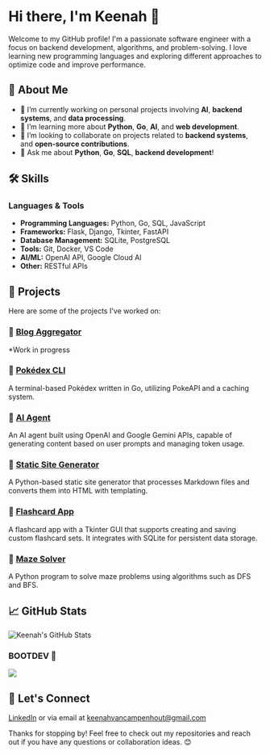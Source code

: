 # Hi there, I'm Keenah 👋

Welcome to my GitHub profile! I'm a passionate software engineer with a focus on backend development, algorithms, and problem-solving. I love learning new programming languages and exploring different approaches to optimize code and improve performance.

## 🚀 About Me

- 🔭 I’m currently working on personal projects involving **AI**, **backend systems**, and **data processing**.
- 🌱 I’m learning more about  **Python**, **Go**, **AI**, and **web development**.
- 👯 I’m looking to collaborate on projects related to **backend systems**, and **open-source contributions**.
- 💬 Ask me about **Python**, **Go**, **SQL**, **backend development**!

## 🛠️ Skills

### Languages & Tools

- **Programming Languages:** Python, Go, SQL, JavaScript
- **Frameworks:** Flask, Django, Tkinter, FastAPI
- **Database Management:** SQLite, PostgreSQL
- **Tools:** Git, Docker, VS Code
- **AI/ML:** OpenAI API, Google Cloud AI
- **Other:** RESTful APIs

## 🧩 Projects

Here are some of the projects I've worked on:

### 🔹 [Blog Aggregator](https://github.com/kavancamp/blogAggregator)
*Work in progress 

### 🔹 [Pokédex CLI](https://github.com/kavancamp/pokedexcli)
A terminal-based Pokédex written in Go, utilizing PokeAPI and a caching system. 

### 🔹 [AI Agent](https://github.com/kavancamp/ai_agent)
An AI agent built using OpenAI and Google Gemini APIs, capable of generating content based on user prompts and managing token usage.

### 🔹 [Static Site Generator](https://github.com/kavancamp/static_site_generator)
A Python-based static site generator that processes Markdown files and converts them into HTML with templating.

### 🔹 [Flashcard App](https://github.com/kavancamp/flashcard_study_app)
A flashcard app with a Tkinter GUI that supports creating and saving custom flashcard sets. It integrates with SQLite for persistent data storage.

### 🔹 [Maze Solver](https://github.com/kavancamp/maze_solver)
A Python program to solve maze problems using algorithms such as DFS and BFS.


## 📈 GitHub Stats

![Keenah's GitHub Stats](https://github-readme-stats.vercel.app/api?username=kavancamp&show_icons=true&hide_title=true&count_private=true&theme=radical)

### BOOTDEV 🐻
<p align="left">
  <a href="https://www.boot.dev/u/kvancamp">
    <img src="https://api.boot.dev/v1/users/public/f37278dc-0c21-41ff-8cc0-e14f1b20853b/thumbnail">
  </a>
</p>

## 💬 Let's Connect

[LinkedIn](https://www.linkedin.com/in/keenah-vancampenhout/) or via email at [keenahvancampenhout@gmail.com](mailto:keenahvancampenhout@gmail.com)
              


Thanks for stopping by! Feel free to check out my repositories and reach out if you have any questions or collaboration ideas. 😊
